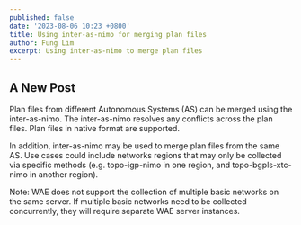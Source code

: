 ```yaml
---
published: false
date: '2023-08-06 10:23 +0800'
title: Using inter-as-nimo for merging plan files
author: Fung Lim
excerpt: Using inter-as-nimo to merge plan files
---
```

## A New Post

Plan files from different Autonomous Systems (AS) can be merged using the inter-as-nimo. The inter-as-nimo resolves any conflicts across the plan files. Plan files in native format are supported.

In addition, inter-as-nimo may be used to merge plan files from the same AS. Use cases could include networks regions that may only be collected via specific methods (e.g. topo-igp-nimo in one region, and topo-bgpls-xtc-nimo in another region). 

Note: WAE does not support the collection of multiple basic networks on the same server. If multiple basic networks need to be collected concurrently, they will require separate WAE server instances.





